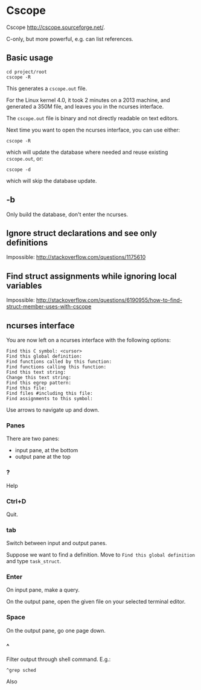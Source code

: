 # Cscope

Cscope <http://cscope.sourceforge.net/>.

C-only, but more powerful, e.g. can list references.

## Basic usage

    cd project/root
    cscope -R

This generates a `cscope.out` file.

For the Linux kernel 4.0, it took 2 minutes on a 2013 machine, and generated a 350M file, and leaves you in the ncurses interface.

The `cscope.out` file is binary and not directly readable on text editors.

Next time you want to open the ncurses interface, you can use either:

    cscope -R

which will update the database where needed and reuse existing `cscope.out`, or:

    cscope -d

which will skip the database update.

## -b

Only build the database, don't enter the ncurses.

## Ignore struct declarations and see only definitions

Impossible: <http://stackoverflow.com/questions/1175610>

## Find struct assignments while ignoring local variables

Impossible: <http://stackoverflow.com/questions/6190955/how-to-find-struct-member-uses-with-cscope>

## ncurses interface

You are now left on a ncurses interface with the following options:

    Find this C symbol: <cursor>
    Find this global definition:
    Find functions called by this function:
    Find functions calling this function:
    Find this text string:
    Change this text string:
    Find this egrep pattern:
    Find this file:
    Find files #including this file:
    Find assignments to this symbol:

Use arrows to navigate up and down.

### Panes

There are two panes:

- input pane, at the bottom
- output pane at the top

### ?

Help

### Ctrl+D

Quit.

### tab

Switch between input and output panes.

Suppose we want to find a definition. Move to `Find this global definition` and type `task_struct`.

### Enter

On input pane, make a query.

On the output pane, open the given file on your selected terminal editor.

### Space

On the output pane, go one page down.

### ^

Filter output through shell command. E.g.:

    ^grep sched

Also 
